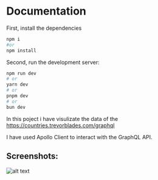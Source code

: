 # Documentation

First, install the dependencies

```bash
npm i
#or
npm install
```

Second, run the development server:

```bash
npm run dev
# or
yarn dev
# or
pnpm dev
# or
bun dev
```

In this poject i have visulizate the data of the https://countries.trevorblades.com/graphql

I have used Apollo Client to interact with the GraphQL API.

## Screenshots:

![alt text](https://github.com/Krischal-Pote/app_visulization/screenshot/data_visulazation.png)
